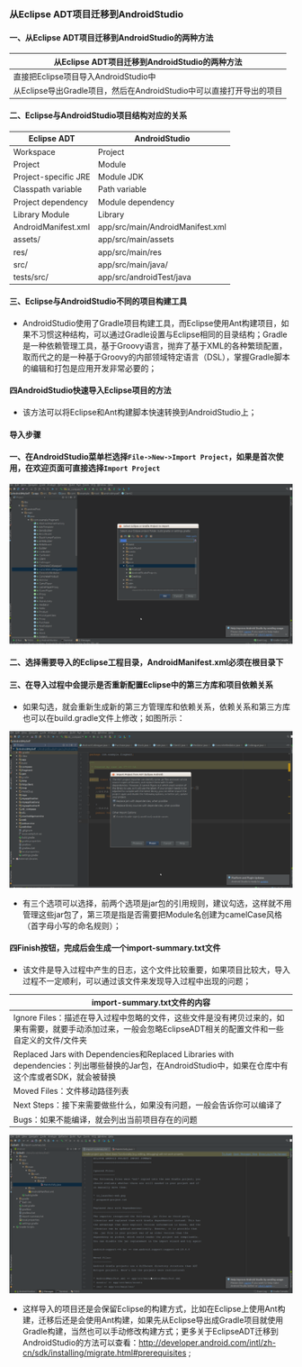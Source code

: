 ### 从Eclipse ADT项目迁移到AndroidStudio
#### 一、从Eclipse ADT项目迁移到AndroidStudio的两种方法

|从Eclipse ADT项目迁移到AndroidStudio的两种方法|
|------|
|直接把Eclipse项目导入AndroidStudio中|
|从Eclipse导出Gradle项目，然后在AndroidStudio中可以直接打开导出的项目|

#### 二、Eclipse与AndroidStudio项目结构对应的关系

|Eclipse ADT|AndroidStudio|
|------|------|
|Workspace|Project|
|Project|Module|
|Project-specific JRE|Module JDK|
|Classpath variable|Path variable|
|Project dependency|Module dependency|
|Library Module|Library|
|AndroidManifest.xml|app/src/main/AndroidManifest.xml|
|assets/|app/src/main/assets|
|res/|app/src/main/res|
|src/|app/src/main/java/|
|tests/src/|app/src/androidTest/java|

#### 三、Eclipse与AndroidStudio不同的项目构建工具

+  AndroidStudio使用了Gradle项目构建工具，而Eclipse使用Ant构建项目，如果不习惯这种结构，可以通过Gradle设置与Eclipse相同的目录结构；Gradle是一种依赖管理工具，基于Groovy语言，抛弃了基于XML的各种繁琐配置，取而代之的是一种基于Groovy的内部领域特定语言（DSL），掌握Gradle脚本的编辑和打包是应用开发非常必要的；

#### 四AndroidStudio快速导入Eclipse项目的方法

+ 该方法可以将Eclipse和Ant构建脚本快速转换到AndroidStudio上；

#### 导入步骤

#### 一、在AndroidStudio菜单栏选择`File->New->Import Project`，如果是首次使用，在欢迎页面可直接选择`Import Project`

![image](https://github.com/ningbaoqi/Tools/blob/master/gif/pic-53.jpg)

#### 二、选择需要导入的Eclipse工程目录，AndroidManifest.xml必须在根目录下

#### 三、在导入过程中会提示是否重新配置Eclipse中的第三方库和项目依赖关系

+ 如果勾选，就会重新生成新的第三方管理库和依赖关系，依赖关系和第三方库也可以在build.gradle文件上修改；如图所示：

![image](https://github.com/ningbaoqi/Tools/blob/master/gif/pic-54.jpg)

+ 有三个选项可以选择，前两个选项是jar包的引用规则，建议勾选，这样就不用管理这些jar包了，第三项是指是否需要把Module名创建为camelCase风格（首字母小写的命名规则）；

#### 四Finish按钮，完成后会生成一个import-summary.txt文件

+ 该文件是导入过程中产生的日志，这个文件比较重要，如果项目比较大，导入过程不一定顺利，可以通过该文件来发现导入过程中出现的问题；

|import-summary.txt文件的内容|
|------|
|Ignore Files：描述在导入过程中忽略的文件，这些文件是没有拷贝过来的，如果有需要，就要手动添加过来，一般会忽略EclipseADT相关的配置文件和一些自定义的文件/文件夹|
|Replaced Jars with Dependencies和Replaced Libraries with dependencies：列出哪些替换的Jar包，在AndroidStudio中，如果在仓库中有这个库或者SDK，就会被替换|
|Moved Files：文件移动路径列表|
|Next Steps：接下来需要做些什么，如果没有问题，一般会告诉你可以编译了|
|Bugs：如果不能编译，就会列出当前项目存在的问题|

![image](https://github.com/ningbaoqi/Tools/blob/master/gif/pic-55.jpg)

+ 这样导入的项目还是会保留Eclipse的构建方式，比如在Eclipse上使用Ant构建，迁移后还是会使用Ant构建，如果先从Eclipse导出成Gradle项目就使用Gradle构建，当然也可以手动修改构建方式；更多关于EclipseADT迁移到AndroidStudio的方法可以查看：http://developer.android.com/intl/zh-cn/sdk/installing/migrate.html#prerequisites ;
